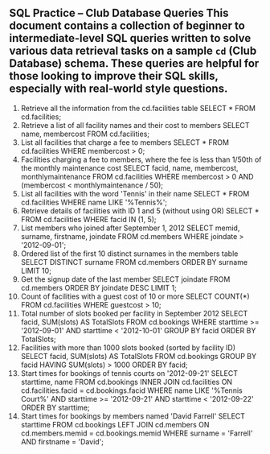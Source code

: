 SQL Practice – Club Database Queries
This document contains a collection of beginner to intermediate-level SQL queries written to solve various data retrieval tasks on a sample `cd` (Club Database) schema. These queries are helpful for those looking to improve their SQL skills, especially with real-world style questions.
---
1. Retrieve all the information from the cd.facilities table
SELECT * FROM cd.facilities;
2. Retrieve a list of all facility names and their cost to members
SELECT name, membercost FROM cd.facilities;
3. List all facilities that charge a fee to members
SELECT * FROM cd.facilities
WHERE membercost > 0;
4. Facilities charging a fee to members, where the fee is less than 1/50th of the monthly maintenance cost
SELECT facid, name, membercost, monthlymaintenance FROM cd.facilities
WHERE membercost > 0 
AND (membercost < monthlymaintenance / 50);
5. List all facilities with the word 'Tennis' in their name
SELECT * FROM cd.facilities 
WHERE name LIKE '%Tennis%';
6. Retrieve details of facilities with ID 1 and 5 (without using OR)
SELECT * FROM cd.facilities 
WHERE facid IN (1, 5);
7. List members who joined after September 1, 2012
SELECT memid, surname, firstname, joindate 
FROM cd.members 
WHERE joindate > '2012-09-01';
8. Ordered list of the first 10 distinct surnames in the members table
SELECT DISTINCT surname 
FROM cd.members 
ORDER BY surname 
LIMIT 10;
9. Get the signup date of the last member
SELECT joindate 
FROM cd.members 
ORDER BY joindate DESC 
LIMIT 1;
10. Count of facilities with a guest cost of 10 or more
SELECT COUNT(*) 
FROM cd.facilities 
WHERE guestcost > 10;
11. Total number of slots booked per facility in September 2012
SELECT facid, SUM(slots) AS TotalSlots 
FROM cd.bookings 
WHERE starttime >= '2012-09-01' AND starttime < '2012-10-01'
GROUP BY facid
ORDER BY TotalSlots;
12. Facilities with more than 1000 slots booked (sorted by facility ID)
SELECT facid, SUM(slots) AS TotalSlots 
FROM cd.bookings 
GROUP BY facid
HAVING SUM(slots) > 1000
ORDER BY facid;
13. Start times for bookings of tennis courts on '2012-09-21'
SELECT starttime, name 
FROM cd.bookings 
INNER JOIN cd.facilities 
ON cd.facilities.facid = cd.bookings.facid
WHERE name LIKE '%Tennis Court%' 
AND starttime >= '2012-09-21' 
AND starttime < '2012-09-22' 
ORDER BY starttime;
14. Start times for bookings by members named 'David Farrell'
SELECT starttime 
FROM cd.bookings 
LEFT JOIN cd.members 
ON cd.members.memid = cd.bookings.memid
WHERE surname = 'Farrell' 
AND firstname = 'David';
